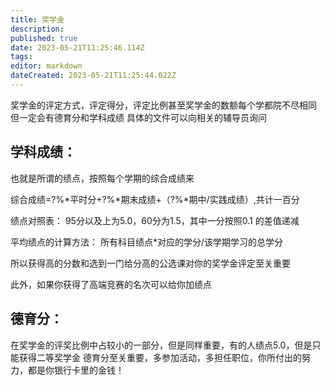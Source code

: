 ```yaml
---
title: 奖学金
description: 
published: true
date: 2023-05-21T11:25:46.114Z
tags: 
editor: markdown
dateCreated: 2023-05-21T11:25:44.022Z
---
```


奖学金的评定方式，评定得分，评定比例甚至奖学金的数额每个学都院不尽相同
但一定会有德育分和学科成绩
具体的文件可以向相关的辅导员询问

## 学科成绩：

也就是所谓的绩点，按照每个学期的综合成绩来

综合成绩=?%*平时分+?%*期末成绩+（?%*期中/实践成绩）,共计一百分

绩点对照表：
95分以及上为5.0，60分为1.5，其中一分按照0.1 的差值递减

平均绩点的计算方法：
所有科目绩点*对应的学分/该学期学习的总学分

所以获得高的分数和选到一门给分高的公选课对你的奖学金评定至关重要

此外，如果你获得了高端竞赛的名次可以给你加绩点

## 德育分：

在奖学金的评奖比例中占较小的一部分，但是同样重要，有的人绩点5.0，但是只能获得二等奖学金
德育分至关重要，多参加活动，多担任职位，你所付出的努力，都是你银行卡里的金钱！


